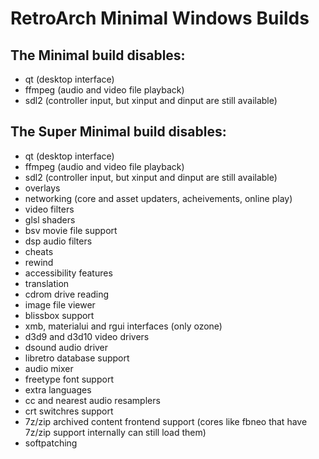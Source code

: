 # RetroArch Minimal Windows Builds

## The Minimal build disables:
- qt (desktop interface)
- ffmpeg (audio and video file playback) 
- sdl2 (controller input, but xinput and dinput are still available)

## The Super Minimal build disables:
- qt (desktop interface)
- ffmpeg (audio and video file playback) 
- sdl2 (controller input, but xinput and dinput are still available)
- overlays
- networking (core and asset updaters, acheivements, online play)
- video filters
- glsl shaders
- bsv movie file support
- dsp audio filters
- cheats
- rewind
- accessibility features
- translation
- cdrom drive reading
- image file viewer
- blissbox support
- xmb, materialui and rgui interfaces (only ozone)
- d3d9 and d3d10 video drivers
- dsound audio driver
- libretro database support
- audio mixer
- freetype font support
- extra languages
- cc and nearest audio resamplers
- crt switchres support
- 7z/zip archived content frontend support (cores like fbneo that have 7z/zip support internally can still load them)
- softpatching
